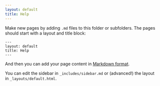 ```yaml
---
layout: default
title: Help
---
```


Make new pages by adding `.md` files to this folder or subfolders.
The pages should start with a layout and title block:

```
---
layout: default
title: Help
---
```

And then you can add your page content in [Markdown
format](https://github.com/adam-p/markdown-here/wiki/Markdown-Cheatsheet).

You can edit the sidebar in `_includes/sidebar.md` or (advanced!) the
layout in `_layouts/default.html`.
